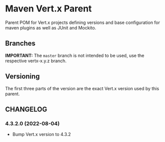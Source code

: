 # Maven Vert.x Parent

Parent POM for Vert.x projects defining versions and base configuration for maven
plugins as well as JUnit and Mockito.

## Branches

**IMPORTANT:** The `master` branch is not intended to be used, use the respective
vertx-x.y.z branch.

## Versioning

The first three parts of the version are the exact Vert.x version used by this
parent.

## CHANGELOG

### 4.3.2.0 (2022-08-04)

* Bump Vert.x version to 4.3.2